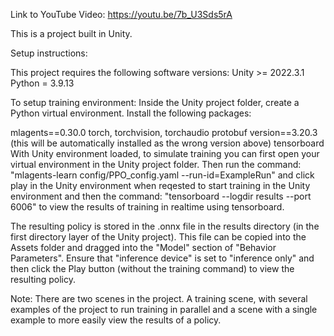 Link to YouTube Video: https://youtu.be/7b_U3Sds5rA

This is a project built in Unity.

Setup instructions:

This project requires the following software versions: Unity >= 2022.3.1 Python = 3.9.13

To setup training environment: Inside the Unity project folder, create a Python virtual environment. Install the following packages:

mlagents==0.30.0
torch, torchvision, torchaudio
protobuf version==3.20.3 (this will be automatically installed as the wrong version above)
tensorboard
With Unity environment loaded, to simulate training you can first open your virtual environment in the Unity project folder. Then run the command: "mlagents-learn config/PPO_config.yaml --run-id=ExampleRun" and click play in the Unity environment when reqested to start training in the Unity environment and then the command: "tensorboard --logdir results --port 6006" to view the results of training in realtime using tensorboard.

The resulting policy is stored in the .onnx file in the results directory (in the first directory layer of the Unity project). This file can be copied into the Assets folder and dragged into the "Model" section of "Behavior Parameters". Ensure that "inference device" is set to "inference only" and then click the Play button (without the training command) to view the resulting policy.

Note: There are two scenes in the project. A training scene, with several examples of the project to run training in parallel and a scene with a single example to more easily view the results of a policy.
